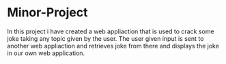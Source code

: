 # Minor-Project


In this project i have created a web appliaction that is used to crack some joke taking any topic given by the user.
The user given input is sent to another web appliaction and retrieves joke from there and displays the joke in our own web application.




